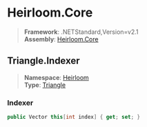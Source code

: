 # Heirloom.Core

> **Framework**: .NETStandard,Version=v2.1  
> **Assembly**: [Heirloom.Core][0]  

## Triangle.Indexer

> **Namespace**: [Heirloom][0]  
> **Type**: [Triangle][1]  

### Indexer

```cs
public Vector this[int index] { get; set; }
```

[0]: ../../../Heirloom.Core.md
[1]: ../Triangle.md
